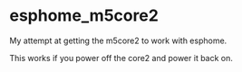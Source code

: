 # esphome_m5core2
My attempt at getting the m5core2 to work with esphome.

This works if you power off the core2 and power it back on.
